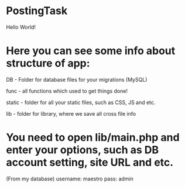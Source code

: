 # PostingTask

Hello World!

# Here you can see some info about structure of app:

 DB - Folder for database files for your migrations (MySQL)

 func - all functions which used to get things done!

 static - folder for all your static files, such as CSS, JS and etc.

 lib - folder for library, where we save all cross file info

# You need to open lib/main.php and enter your options, such as DB account setting, site URL and etc.

(From my database)
username: maestro 
pass: admin
